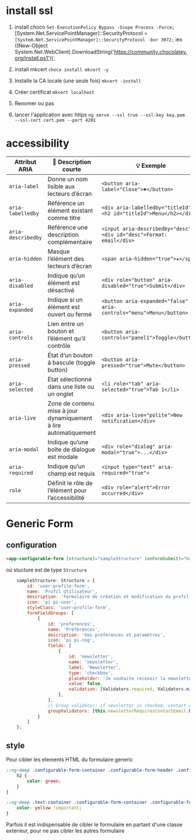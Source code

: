 # install ssl
1.  install choco `Set-ExecutionPolicy Bypass -Scope Process -Force; `
[System.Net.ServicePointManager]::SecurityProtocol = `
  [System.Net.ServicePointManager]::SecurityProtocol -bor 3072; `
iex ((New-Object System.Net.WebClient).DownloadString('https://community.chocolatey.org/install.ps1'))`

2.  install mkcert `choco install mkcert -y`
3.  Installe la CA locale (une seule fois) `mkcert -install`
4.  Créer certificat `mkcert localhost`
5.  Renomer ou pas 
6.  lancer l'application avec https `ng serve --ssl true --ssl-key key.pem --ssl-cert cert.pem --port 4201`


# accessibility 
| Attribut ARIA      | 📖 Description courte                                            | 💡 Exemple                                                          |
| ------------------ | ---------------------------------------------------------------- | ------------------------------------------------------------------- |
| `aria-label`       | Donne un nom lisible aux lecteurs d’écran                        | `<button aria-label="Close">✖</button>`                             |
| `aria-labelledby`  | Référence un élément existant comme titre                        | `<div aria-labelledby="titleId"><h2 id="titleId">Menu</h2></div>`   |
| `aria-describedby` | Référence une description complémentaire                         | `<input aria-describedby="desc"><div id="desc">Format: email</div>` |
| `aria-hidden`      | Masque l’élément des lecteurs d’écran                            | `<span aria-hidden="true">★</span>`                                 |
| `aria-disabled`    | Indique qu’un élément est désactivé                              | `<div role="button" aria-disabled="true">Submit</div>`              |
| `aria-expanded`    | Indique si un élément est ouvert ou fermé                        | `<button aria-expanded="false" aria-controls="menu">Menu</button>`  |
| `aria-controls`    | Lien entre un bouton et l’élément qu’il contrôle                 | `<button aria-controls="panel1">Toggle</button>`                    |
| `aria-pressed`     | État d’un bouton à bascule (toggle button)                       | `<button aria-pressed="true">Mute</button>`                         |
| `aria-selected`    | État sélectionné dans une liste ou un onglet                     | `<li role="tab" aria-selected="true">Tab 1</li>`                    |
| `aria-live`        | Zone de contenu mise à jour dynamiquement à lire automatiquement | `<div aria-live="polite">New notification</div>`                    |
| `aria-modal`       | Indique qu’une boîte de dialogue est modale                      | `<div role="dialog" aria-modal="true">...</div>`                    |
| `aria-required`    | Indique qu’un champ est requis                                   | `<input type="text" aria-required="true">`                          |
| `role`             | Définit le rôle de l’élément pour l’accessibilité                | `<div role="alert">Error occurred</div>`                            |


# Generic Form
## configuration
```html
<app-configurable-form [structure]="sampleStructure" (onFormSubmit)="handleFormSubmit($event)" #formComponent> </app-configurable-form>
```
où stucture est de type `Structure` 
```js
    sampleStructure: Structure = {
        id: 'user-profile-form',
        name: 'Profil Utilisateur',
        description: 'Formulaire de création et modification du profil utilisateur avec validation de groupe',
        icon: 'pi pi-user',
        styleClass: 'user-profile-form',
        formFieldGroups: [        
            {
                id: 'preferences',
                name: 'Préférences',
                description: 'Vos préférences et paramètres',
                icon: 'pi pi-cog',
                fields: [
                    {
                        id: 'newsletter',
                        name: 'newsletter',
                        label: 'Newsletter',
                        type: 'checkbox',
                        placeholder: 'Je souhaite recevoir la newsletter',
                        value: false,
                        validation: [Validators.required, Validators.minLength(2)]
                    },
                ],
                // Group validator: if newsletter is checked, contact email is required
                groupValidators: [this.newsletterRequiresContactEmail.bind(this)]
            }
        ]
    };
```
## style
Pour cibler les elements HTML du formulaire generic 
```scss
::ng-deep .configurable-form-container .configurable-form-header .configurable-form-header-title {
    h2 {
        color: green;
    }
}

::ng-deep .test-container .configurable-form-container .configurable-form-content .configurable-form-field-group .configurable-form-field-label {
    color: yellow !important;
}
```
Parfois il est indispensable de cibler le formulaire en partant d'une classe exterieur, pour ne pas cibler les autres formulaire
